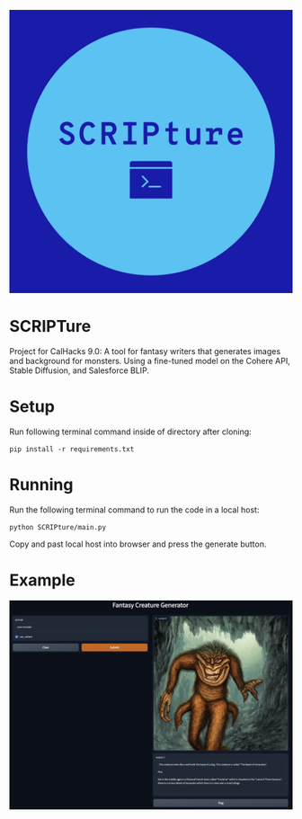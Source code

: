 ![logo](logo.png)

# SCRIPTure
Project for CalHacks 9.0: A tool for fantasy writers that generates images and background for monsters. Using a fine-tuned model on the Cohere API, Stable Diffusion, and Salesforce BLIP.


# Setup

Run following terminal command inside of directory after cloning:
```
pip install -r requirements.txt
```

# Running

Run the following terminal command to run the code in a local host: 
```
python SCRIPture/main.py
```
Copy and past local host into browser and press the generate button. 

# Example

![Example image:](demo.png)
